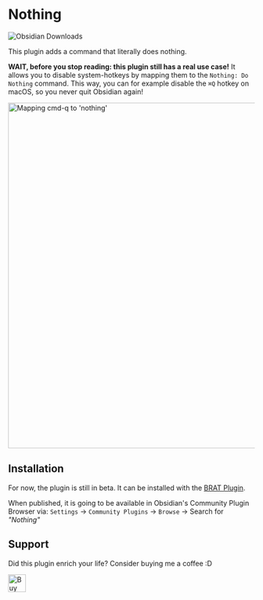 <!-- vale Google.Exclamation = NO -->
# Nothing
![Obsidian Downloads](https://img.shields.io/badge/dynamic/json?logo=obsidian&color=%23483699&label=downloads&query=%24%5B%22obsidian-nothing%22%5D.downloads&url=https%3A%2F%2Fraw.githubusercontent.com%2Fobsidianmd%2Fobsidian-releases%2Fmaster%2Fcommunity-plugin-stats.json&style=plastic)

This plugin adds a command that literally does nothing.

**WAIT, before you stop reading: this plugin still has a real use case!** It
allows you to disable system-hotkeys by mapping them to the `Nothing: Do
Nothing` command. This way, you can for example disable the `⌘Q` hotkey on
macOS, so you never quit Obsidian again!

<img width="704" alt="Mapping cmd-q to 'nothing'" src="https://github.com/chrisgrieser/obsidian-nothing/assets/73286100/66b22076-5124-4b2e-81d3-c3e929562b95">

## Installation
For now, the plugin is still in beta. It can be installed with the [BRAT Plugin](https://github.com/TfTHacker/obsidian42-brat).

When published, it is going to be available in Obsidian's Community Plugin
Browser via: `Settings` → `Community Plugins` → `Browse` → Search for _"Nothing"_

<!-- vale Google.FirstPerson = NO -->
## Support
Did this plugin enrich your life? Consider buying me a coffee :D

<a href='https://ko-fi.com/Y8Y86SQ91' target='_blank'>
<img
	height='36'
	style='border:0px;height:36px;'
	src='https://cdn.ko-fi.com/cdn/kofi1.png?v=3'
	border='0'
	alt='Buy Coffee at ko-fi.com'
/></a>
